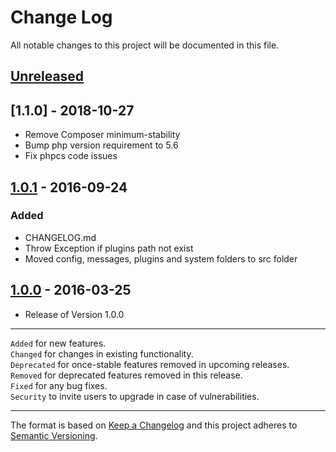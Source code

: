 # Change Log
All notable changes to this project will be documented in this file.

## [Unreleased]

## [1.1.0] - 2018-10-27
- Remove Composer minimum-stability
- Bump php version requirement to 5.6
- Fix phpcs code issues

## [1.0.1] - 2016-09-24
### Added
- CHANGELOG.md
- Throw Exception if plugins path not exist
- Moved config, messages, plugins and system folders to src folder

## [1.0.0] - 2016-03-25
- Release of Version 1.0.0

---

`Added` for new features.  
`Changed` for changes in existing functionality.  
`Deprecated` for once-stable features removed in upcoming releases.  
`Removed` for deprecated features removed in this release.  
`Fixed` for any bug fixes.  
`Security` to invite users to upgrade in case of vulnerabilities.

---

The format is based on [Keep a Changelog](http://keepachangelog.com/) 
and this project adheres to [Semantic Versioning](http://semver.org/).

[Unreleased]: https://github.com/getherbie/herbie/compare/v1.0.1...HEAD
[1.0.1]: https://github.com/getherbie/herbie/compare/v1.0.0...v1.0.1
[1.0.0]: https://github.com/getherbie/herbie/compare/v0.5.0...v1.0.0

